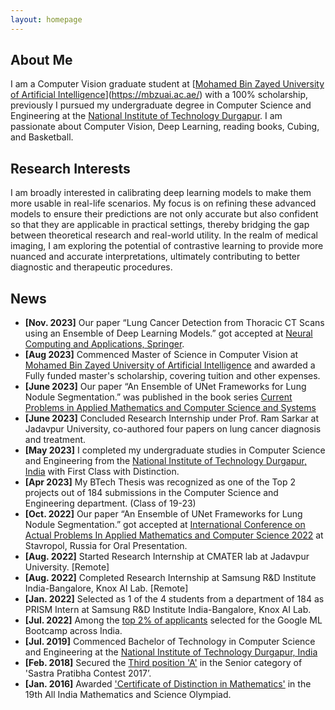 ```yaml
---
layout: homepage
---
```


## About Me

I am a Computer Vision graduate student at [[Mohamed Bin Zayed University of Artificial Intelligence](https://mbzuai.ac.ae/)](https://mbzuai.ac.ae/) with a 100% scholarship, previously I pursued my undergraduate degree in Computer Science and Engineering at the [National Institute of Technology Durgapur](https://nitdgp.ac.in/). I am passionate about Computer Vision, Deep Learning, reading books, Cubing, and Basketball.
## Research Interests

I am broadly interested in calibrating deep learning models to make them more usable in real-life scenarios. My focus is on refining these advanced models to ensure their predictions are not only accurate but also confident so that they are applicable in practical settings, thereby bridging the gap between theoretical research and real-world utility. In the realm of medical imaging, I am exploring the potential of contrastive learning to provide more nuanced and accurate interpretations, ultimately contributing to better diagnostic and therapeutic procedures.

<!--  - **Computer Vision:** image recognition, image generation, video captioning
- **Machine Learning:** meta-learning, incremental learning, transfer learning  -->

## News

- **[Nov. 2023]** Our paper “Lung Cancer Detection from Thoracic CT Scans using an Ensemble of Deep Learning Models.” got accepted at [Neural Computing and Applications, Springer](https://doi.org/10.1007/s00521-023-09130-7).
- **[Aug 2023]** Commenced Master of Science in Computer Vision at [Mohamed Bin Zayed University of Artificial Intelligence](https://mbzuai.ac.ae/) and awarded a Fully funded master's scholarship, covering tuition and other expenses.
- **[June 2023]** Our paper “An Ensemble of UNet Frameworks for Lung Nodule Segmentation.” was published in the book series [Current Problems in Applied Mathematics and Computer Science and Systems](https://link.springer.com/chapter/10.1007/978-3-031-34127-4_44)
- **[June 2023]** Concluded Research Internship under Prof. Ram Sarkar at Jadavpur University, co-authored four papers on lung cancer diagnosis and treatment.
- **[May 2023]** I completed my undergraduate studies in Computer Science and Engineering from the [National Institute of Technology Durgapur, India](https://nitdgp.ac.in/) with First Class with Distinction.
- **[Apr 2023]** My BTech Thesis was recognized as one of the Top 2 projects out of 184 submissions in the Computer Science and Engineering department. (Class of 19-23)
- **[Oct. 2022]** Our paper “An Ensemble of UNet Frameworks for Lung Nodule Segmentation.” got accepted at [International Conference on Actual Problems In Applied Mathematics and Computer Science 2022](https://drive.google.com/file/d/1bLLJriayqkfTKhxKPyq3w9suxBc_W22s/view) at Stavropol, Russia for Oral Presentation.
- **[Aug. 2022]** Started Research Internship at CMATER lab at Jadavpur University. [Remote]
- **[Aug. 2022]** Completed Research Internship at Samsung R&D Institute India-Bangalore, Knox AI Lab. [Remote]
- **[Jan. 2022]** Selected as 1 of the 4 students from a department of 184 as PRISM Intern at Samsung R&D Institute India-Bangalore, Knox AI Lab. 
- **[Jul. 2022]** Among the [top 2% of applicants](https://drive.google.com/file/d/1LeTg3clVwMyfCpMhc9WC1Qshl5aJZnOd/view?usp=sharing) selected for the Google ML Bootcamp across India.
- **[Jul. 2019]** Commenced Bachelor of Technology in Computer Science and Engineering at the [National Institute of Technology Durgapur, India](https://nitdgp.ac.in/) 
- **[Feb. 2018]** Secured the [Third position 'A'](https://drive.google.com/file/d/1JsqK_uehrgNhw6cGmbsLBO_wb22Y2emK/view?usp=sharing) in the Senior category of 'Sastra Pratibha Contest 2017’.
- **[Jan. 2016]** Awarded ['Certificate of Distinction in Mathematics'](https://drive.google.com/file/d/1Dhnx3cdbrHVmLWwOUka1D3hK1W5blWwk/view?usp=sharing) in the 19th All India Mathematics and Science Olympiad.


<!--  {% include_relative _includes/publications.md %}

{% include_relative _includes/services.md %} -->
